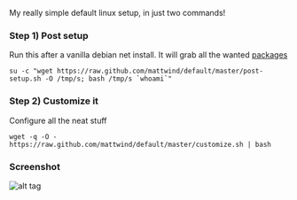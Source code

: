 My really simple default linux setup, in just two commands!

### Step 1) Post setup

Run this after a vanilla debian net install. It will grab all the wanted [packages](https://github.com/mattwind/default/blob/master/apt/packages.list)

```su -c "wget https://raw.github.com/mattwind/default/master/post-setup.sh -O /tmp/s; bash /tmp/s `whoami`"```

### Step 2) Customize it

Configure all the neat stuff

```wget -q -O - https://raw.github.com/mattwind/default/master/customize.sh | bash```

### Screenshot

![alt tag](screenshot.png)
